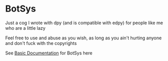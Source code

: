 # BotSys
Just a cog I wrote with dpy (and is compatible with edpy) for people like me who are a little lazy 

Feel free to use and abuse as you wish, as long as you ain't hurting anyone and don't fuck with the copyrights

See [Basic Documentation]() for BotSys here 
